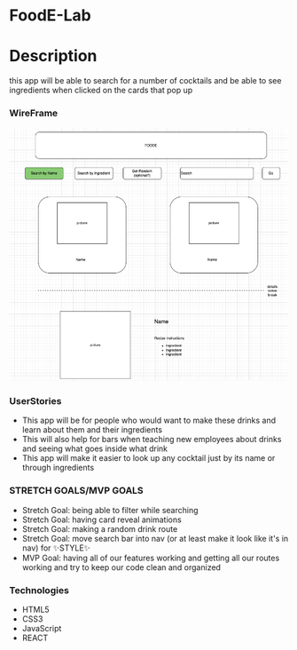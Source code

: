 # FoodE-Lab
<h1>Description</h1>
<p>this app will be able to search for a number of cocktails and be able to see ingredients when clicked on the cards that pop up</P>

<h3>WireFrame</h3>
<img src="foodE-react/images/Screenshot 2023-10-31 at 3.18.23 PM.png">

<h3>UserStories</h3>
<ul>
    <li>This app will be for people who would want to make these drinks and learn about them and their ingredients</li>
    <li>This will also help for bars when teaching new employees about drinks and seeing what goes inside what drink</li>
    <li>This app will make it easier to look up any cocktail just by its name or through ingredients</li>
</ul>

<h3>STRETCH GOALS/MVP GOALS</h3>
<ul>
    <li>Stretch Goal: being able to filter while searching</li>
    <li>Stretch Goal: having card reveal animations</li>
    <li>Stretch Goal: making a random drink route</li>
    <li>Stretch Goal: move search bar into nav (or at least make it look like it's in nav) for ✨STYLE✨</li>
    <li>MVP Goal: having all of our features working and getting all our routes working and try to keep our code clean and organized </li>


</ul>

<h3>Technologies</h3>
<ul>
    <li>HTML5</li>
    <li>CSS3</li>
    <li>JavaScript</li>
    <li>REACT</li>
</ul>